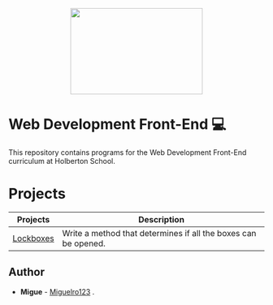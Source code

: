 <p align="center">
  <img width="260" height="170" src="https://davidjohncoleman.com/wp-djc/wp-content/uploads/2017/06/HBTN-Borderless-CMYK-Logo-Vertical-Color-Black@1200ppi-300x236.png">
  </p>

  # Web Development Front-End :computer:

  This repository contains programs for the Web Development Front-End curriculum at Holberton School.

  # Projects
  Projects | Description
  ----------- | -----------
  [Lockboxes](./0x00-lockboxes) | Write a method that determines if all the boxes can be opened.

  ## Author

  - **Migue** - [Miguelro123](https://github.com/Miguelro123)
.